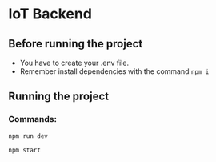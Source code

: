 # IoT Backend
## Before running the project
- You have to create your .env file.
- Remember install dependencies with the command ```npm i```
## Running the project
### Commands:
```npm run dev```

```npm start```